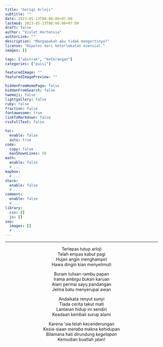 ```yaml
---
title: "Gerigi Arloji"
subtitle: ""
date: 2023-05-13T00:00:00+07:00
lastmod: 2023-05-13T00:00:00+07:00
draft: false
author: "Violet Hortensia"
authorLink: ""
description: "Mengapakah aku tidak mengertinya?"
license: "Dipoles dari keterlekatan esensial."
images: []

tags: ["abstrak", "keterangan"]
categories: ["puisi"]

featuredImage: ""
featuredImagePreview: ""

hiddenFromHomePage: false
hiddenFromSearch: false
twemoji: false
lightgallery: false
ruby: false
fraction: false
fontawesome: true
linkToMarkdown: false
rssFullText: false

toc:
  enable: false
  auto: true
code:
  copy: false
  maxShownLines: 50
math:
  enable: false
  # ...
mapbox:
  # ...
share:
  enable: false
  # ...
comment:
  enable: false
  # ...
library:
  css: []
  js: []
seo:
  images: []
  # ...
---
```


<!--more-->

---

<div style="text-align:center">

<!-- 3 4 3 4 -->

Terlepas tutup arloji  
Telah empas kabut pagi  
Hujan angin menghampiri  
Hawa dingin kian menyelimuti

<!-- 4 4 4 4 -->

Buram tulisan rambu papan  
Irama ambigu bukan karuan  
Alam permai sayu pandangan  
Jelma batu menyerupai awan

<!-- 3 4 4 4 -->

Andaikata renyut sunyi  
Tiada cerita takut mati  
Lantaran hidup ini sendiri  
Keadaan kembali surup alami

<!-- 4 4 4 3 -->

Karena 'sia telah kecenderungan  
Kesia-siaan *meraba* makna kehidupan  
Bilamana hati dirundung *kegelapan*  
Kemudian buatlah jalan!

</div>

